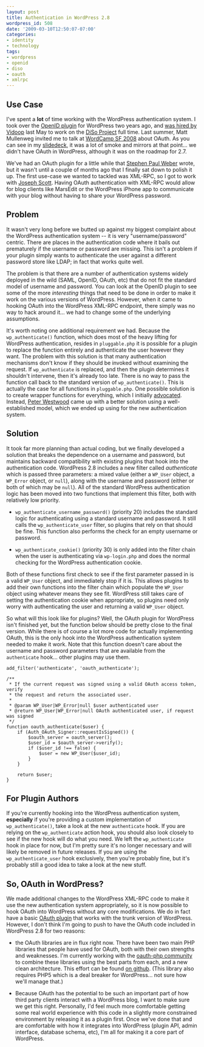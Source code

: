 ```yaml
---
layout: post
title: Authentication in WordPress 2.8
wordpress_id: 508
date: '2009-03-10T12:50:07-07:00'
categories:
- identity
- technology
tags:
- wordpress
- openid
- diso
- oauth
- xmlrpc
---
```

## Use Case ##

I've spent a **lot** of time working with the WordPress authentication system.  I took over the [OpenID plugin][] for WordPress two years ago, and [was hired by Vidoop][] last May to work on the [DiSo Project][] full time.  Last summer, Matt Mullenweg invited me to talk at [WordCamp SF 2008][] about OAuth.  As you can see in my [slidedeck][], it was a lot of smoke and mirrors at that point... we didn't have OAuth in WordPress, although it was on the roadmap for 2.7.

We've had an OAuth plugin for a little while that [Stephen Paul Weber][] wrote, but it wasn't until a couple of months ago that I finally sat down to polish it up.  The first use-case we wanted to tackled was XML-RPC, so I got to work with [Joseph Scott][].  Having OAuth authentication with XML-RPC would allow for blog clients like MarsEdit or the WordPress iPhone app to communicate with your blog without having to share your WordPress password.

[OpenID plugin]: http://wordpress.org/extend/plugins/openid/
[was hired by Vidoop]: http://willnorris.com/2008/05/why-im-going-to-vidoop
[DiSo Project]: http://diso-project.org/
[WordCamp SF 2008]: http://2008.sf.wordcamp.org/
[slidedeck]: http://www.slideshare.net/willnorris/wordpress-oauth-presentation
[Stephen Paul Weber]: http://singpolyma.net/
[Joseph Scott]: http://josephscott.org/

<!--more-->

## Problem ##

It wasn't very long before we butted up against my biggest complaint about the WordPress authentication system -- it is very "username/password" centric.  There are places in the authentication code where it bails out prematurely if the username or password are missing.  This isn't a problem if your plugin simply wants to authenticate the user against a different password store like LDAP; in fact that works quite well.  

The problem is that there are a number of authentication systems widely deployed in the wild (SAML, OpenID, OAuth, etc) that do not fit the standard model of username and password.  You can look at the OpenID plugin to see some of the more *interesting* things that need to be done in order to make it work on the various versions of WordPress.  However, when it came to hooking OAuth into the WordPress XML-RPC endpoint, there simply was no way to hack around it... we had to change some of the underlying assumptions.

It's worth noting one additional requirement we had.  Because the `wp_authenticate()` function, which does most of the heavy lifting for WordPress authentication, resides in `pluggable.php` it is possible for a plugin to replace the function entirely and authenticate the user however they want.  The problem with this solution is that many authentication mechanisms don't know if they should be invoked without examining the request.  If `wp_authenticate` is replaced, and then the plugin determines it shouldn't intervene, then it's already too late.  There is no way to pass the function call back to the standard version of `wp_authenticate()`.  This is actually the case for all functions in `pluggable.php`.  One possible solution is to create wrapper functions for everything, which I initially [advocated][].  Instead, [Peter Westwood][] came up with a better solution using a well-established model, which we ended up using for the new authentication system.

[advocated]: https://core.trac.wordpress.org/ticket/8833
[Peter Westwood]: http://peter.westwood.name/


## Solution ##

It took far more planning than actual coding, but we finally developed a solution that breaks the dependence on a username and password, but maintains backward compatibility with existing plugins that hook into the authentication code. WordPress 2.8 includes a new filter called *authenticate* which is passed three parameters: a mixed value (either a `WP_User` object, a `WP_Error` object, or `null`), along with the username and password (either or both of which may be `null`).  All of the standard WordPress authentication logic has been moved into two functions that implement this filter, both with relatively low priority.  

 - `wp_authenticate_username_password()` (priority 20) includes the standard logic for authenticating using a standard username and password.  It still calls the `wp_authenticate_user` filter, so plugins that rely on that should be fine.  This function also performs the check for an empty username or password.

 - `wp_authenticate_cookie()` (priority 30) is only added into the filter chain when the user is authenticating via `wp-login.php` and does the normal checking for the WordPress authentication cookie.

Both of these functions first check to see if the first parameter passed in is a valid `WP_User` object, and immediately stop if it is.  This allows plugins to add their own functions into the filter chain which populate the `WP_User` object using whatever means they see fit.  WordPress still takes care of setting the authentication cookie when appropriate, so plugins need only worry with authenticating the user and returning a valid `WP_User` object.

So what will this look like for plugins?  Well, the OAuth plugin for WordPress isn't finished yet, but the function below should be pretty close to the final version.  While there is of course a lot more code for actually implementing OAuth, this is the only hook  into the WordPress authentication system needed to make it work.  Note that this function doesn't care about the username and password parameters that are available from the `authenticate` hook... other plugins may use them.

	add_filter('authenticate', 'oauth_authenticate');
	
	/**
	 * If the current request was signed using a valid OAuth access token, verify 
	 * the request and return the associated user.
	 *
	 * @param WP_User|WP_Error|null $user authenticated user
	 * @return WP_User|WP_Error|null OAuth authenticated user, if request was signed
	 */
	function oauth_authenticate($user) {
	    if (Auth_OAuth_Signer::requestIsSigned()) {
			$oauth_server = oauth_server();
			$user_id = $oauth_server->verify();
			if ($user_id !== false) {
				$user = new WP_User($user_id);
			}
	    }   

	    return $user;
	}


## For Plugin Authors ##

If you're currently hooking into the WordPress authentication system, **especially** if you're providing a custom implementation of `wp_authenticate()`, take a look at the new `authenticate` hook.  If you are relying on the `wp_authenticate` action hook, you should also look closely to see if the new hook will do what you need.  We left the `wp_authenticate` hook in place for now, but I'm pretty sure it's no longer necessary and will likely be removed in future releases.  If you are using the `wp_authenticate_user` hook exclusively, then you're probably fine, but it's probably still a good idea to take a look at the new stuff.

## So, OAuth in WordPress? ##

We made additional changes to the WordPress XML-RPC code to make it use the new authentication system appropriately, so it is now possible to hook OAuth into WordPress without any core modifications.  We do in fact have a basic [OAuth plugin][] that works with the trunk version of WordPress.  However, I don't think I'm going to push to have the OAuth code included in WordPress 2.8 for two reasons:

 - the OAuth libraries are in flux right now.  There have been two main PHP libraries that people have used for OAuth, both with their own strengths and weaknesses.  I'm currently working with the [oauth-php community][] to combine these libraries  using the best parts from each, and a new clean architecture.  This effort can be found [on github][].  (This library also requires PHP5 which is a deal breaker for WordPress... not sure how we'll manage that.)

 - Because OAuth has the potential to be such an important part of how third party clients interact with a WordPress blog, I want to make sure we get this right.  Personally, I'd feel much more comfortable getting some real world experience with this code in a slightly more constrained environment by releasing it as a plugin first.  Once we've done that and are comfortable with how it integrates into WordPress (plugin API, admin interface, database schema, etc), I'm all for making it a core part of WordPress.

[OAuth plugin]: http://diso.googlecode.com/svn/wordpress/oauth/trunk/
[oauth-php community]: http://groups.google.com/group/oauth-php
[on github]: http://github.com/willnorris/oauth-php/
